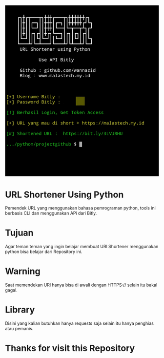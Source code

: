 ![alt text](https://github.com/wannazid/URL-Shortener-Using-Python/blob/main/IMG_20220223_205611.jpg)
# URL Shortener Using Python
Pemendek URL yang menggunakan bahasa pemrograman python, tools ini berbasis CLI dan menggunakan APi dari Bitly.
# Tujuan
Agar teman teman yang ingin belajar membuat URl Shortener menggunakan python bisa belajar dari Repository ini.
# Warning
Saat memendekan URl hanya bisa di awali dengan HTTPS:// selain itu bakal gagal.
# Library
Disini yang kalian butuhkan hanya requests saja selain itu hanya penghias atau pemanis.
# Thanks for visit this Repository
